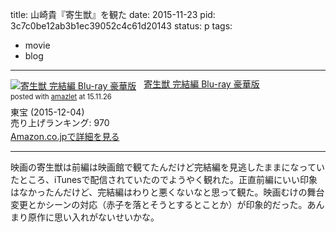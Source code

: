 title: 山崎貴『寄生獣』を観た
date: 2015-11-23
pid: 3c7c0be12ab3b1ec39052c4c61d20143
status: p
tags:
- movie
- blog
---

<div class="amazlet-box" style="margin-bottom:0px;"><div class="amazlet-image" style="float:left;margin:0px 12px 1px 0px;"><a href="http://www.amazon.co.jp/exec/obidos/ASIN/B011UNG3TM/dotimpact-22/ref=nosim/" name="amazletlink" target="_blank"><img src="http://ecx.images-amazon.com/images/I/51pG5u6xFxL._SL160_.jpg" alt="寄生獣 完結編 Blu-ray 豪華版" style="border: none;" /></a></div><div class="amazlet-info" style="line-height:120%; margin-bottom: 10px"><div class="amazlet-name" style="margin-bottom:10px;line-height:120%"><a href="http://www.amazon.co.jp/exec/obidos/ASIN/B011UNG3TM/dotimpact-22/ref=nosim/" name="amazletlink" target="_blank">寄生獣 完結編 Blu-ray 豪華版</a><div class="amazlet-powered-date" style="font-size:80%;margin-top:5px;line-height:120%">posted with <a href="http://www.amazlet.com/" title="amazlet" target="_blank">amazlet</a> at 15.11.26</div></div><div class="amazlet-detail">東宝 (2015-12-04)<br />売り上げランキング: 970<br /></div><div class="amazlet-sub-info" style="float: left;"><div class="amazlet-link" style="margin-top: 5px"><a href="http://www.amazon.co.jp/exec/obidos/ASIN/B011UNG3TM/dotimpact-22/ref=nosim/" name="amazletlink" target="_blank">Amazon.co.jpで詳細を見る</a></div></div></div><div class="amazlet-footer" style="clear: left"></div></div>

---- 

映画の寄生獣は前編は映画館で観てたんだけど完結編を見逃したままになっていたところ、iTunesで配信されていたのでようやく観れた。正直前編にいい印象はなかったんだけど、完結編はわりと悪くないなと思って観た。映画むけの舞台変更とかシーンの対応（赤子を落とそうとするとことか）が印象的だった。あんまり原作に思い入れがないせいかな。